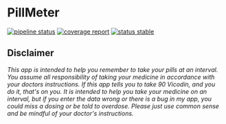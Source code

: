 # PillMeter #

[![pipeline status](https://gitlab.com/olson.levi/pillmeter/badges/master/pipeline.svg)](https://gitlab.com/olson.levi/pillmeter/commits/master)
[![coverage report](https://gitlab.com/olson.levi/pillmeter/badges/master/coverage.svg)](https://gitlab.com/olson.levi/pillmeter/commits/master)
[![status stable](https://img.shields.io/badge/status-stable-brightgreen.svg)](https://pillmeter.com/)

## Disclaimer ##

_This app is intended to help you remember to take your pills at an interval.  You assume all responsibility of taking your medicine in accordance with your doctors instructions.  If this app tells you to take 90 Vicodin, and you do it, that's on you.  It is intended to help you take your medicine on an interval, but if you enter the data wrong or there is a bug in my app, you could miss a dosing or be told to overdose.  Please just use common sense and be mindful of your doctor's instructions._
